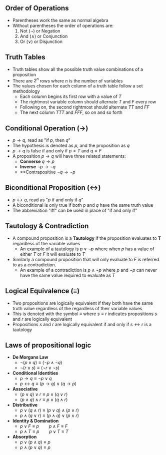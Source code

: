 ## Order of Operations
- Parentheses work the same as normal algebra
- Without parentheses the order of operations are:
	1. Not ($\neg{}$) or Negation
	2. And ($\land$) or Conjunction
	3. Or ($\lor$) or Disjunction

## Truth Tables
- Truth tables show all the possible truth value combinations of a proposition
- There are $2^n$ rows where $n$ is the number of variables
- The values chosen for each column of a truth table follow a set methodology
	- Each column begins its first row with a value of $T$
	- The rightmost variable column should alternate $T$ and $F$ every row
	- Following on, the second rightmost should alternate $TT$ and $FF$
	- The next column $TTT$ and $FFF$, so on and so forth

## Conditional Operation ($\rightarrow$)
- $p \rightarrow q$, read as "if $p$, then $q$"
- The hypothesis is denoted as $p$, and the proposition as $q$
- $p \rightarrow q$ is false if and only if $p=T$ and $q=F$
- A proposition $p \rightarrow q$ will have three related statements:
	- **Converse** $q \rightarrow p$
	- **Inverse** $\neg{p}\rightarrow \neg{q}$
	- **Contrapositive $\neg{q}\rightarrow \neg{p}$

## Biconditional Proposition ($\leftrightarrow$)
- $p \leftrightarrow q$, read as "$p$ if and only if $q$"
- A biconditional is only true if both $p$ and $q$ have the same truth value
- The abbreviation "iff" can be used in place of "if and only if"

## Tautology & Contradiction
- A compound proposition is a **Tautology** if the proposition evaluates to **T** regardless of the variable values
	- An example of a tautology is $p \lor \neg{p}$ where when $p$ has a value of either $T$ or $F$ it will evaluate to $T$
- Similarly a compound proposition that will only evaluate to $F$ is referred to as a contradiction.
	- An example of a contradiction is $p \land \neg{p}$ where $p$ and $\neg{p}$ can never have the same value required to evaluate as $T$

## Logical Equivalence ($\equiv$)
  - Two propositions are logically equivalent if they both have the same truth value regardless of the regardless of their variable values
  - This is denoted with the symbol $\equiv$ where $s \equiv r$ indicates propositions $s$ and $r$ are logically equivalent
  - Propositions $s$ and $r$ are logically equivalent if and only if $s \leftrightarrow r$ is a tautology

## Laws of propositional logic
- **De Morgans Law**
    - $\neg{(p \lor q)} \equiv (\neg{p}\land \neg{q})$
    - $\neg{(r \land s)} \equiv (\neg{r}\lor \neg{s})$
- **Conditional Identities**
    - $p \rightarrow q \equiv \neg{p} \lor q$
	- $p \leftrightarrow q \equiv (p \rightarrow q) \lor (q \rightarrow p)$
- **Associative**
	- $(p \lor q)\lor r \equiv p \lor (q \lor r)$
	- $(p \land q)\land r \equiv p \land (q \land r)$
- **Distributive**
	- $p \lor (q \land r)\equiv(p \lor q)\land (p \lor r)$
	- $p \land (q \lor r)\equiv(p \land q)\lor (p \land r)$
- **Identity & Domination**
	- $p \lor F \equiv p \qquad p \land F \equiv F$
	- $p \land T \equiv p \qquad p \lor T \equiv T$
- **Absorption**
	- $p \lor (p \land q) \equiv p$
	- $p \land (p \lor q) \equiv p$

